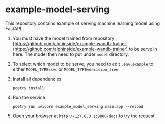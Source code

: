 # example-model-serving

This repository contains example of serving machine learning model using FastAPI

1. You must have the model trained from repository [https://github.com/alphinside/example-wandb-trainer](https://github.com/alphinside/example-wandb-trainer) to be serve in here. The model then need to put under `model` directory.

2. To select which model to be serve, you need to edit `.env.example` to either `MODEL_TYPE=svc` or `MODEL_TYPE=decision_tree`

3. Install all dependencies

    ```shell
    poetry install
    ```

4. Run the service

    ```shell
    poetry run uvicorn example_model_serving.main:app --reload
    ```

5. Open your browser at `http://127.0.0.1:8000/docs` to try the request
